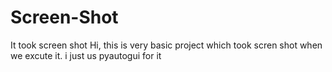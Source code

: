 # Screen-Shot
It took screen shot
Hi,
this is very basic project which took scren shot when we excute it.
i just us pyautogui for it

